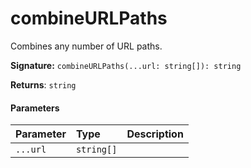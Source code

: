 # combineURLPaths

Combines any number of URL paths.

**Signature:** ``combineURLPaths(...url: string[]): string``

**Returns**: ``string``



#### Parameters


| Parameter	   | Type    | Description |
|:-------------|:---------------|:------------|
| `...url`    | `string[]` |  |

